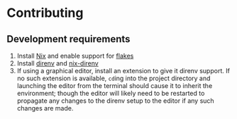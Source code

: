 # Contributing

## Development requirements

1. Install [Nix][nix] and enable support for [flakes][flakes]
2. Install [direnv][direnv] and [nix-direnv][nix-direnv]
3. If using a graphical editor, install an extension to give it direnv support.
   If no such extension is available, `cd`ing into the project directory
   and launching the editor from the terminal should cause it to inherit the
   environment; though the editor will likely need to be restarted to propagate
   any changes to the direnv setup to the editor if any such changes are made.

[nix]: https://nixos.org/download.html
[flakes]: https://nixos.wiki/wiki/Flakes#Enable_flakes
[direnv]: https://direnv.net/docs/installation.html
[nix-direnv]: https://github.com/nix-community/nix-direnv#installation
